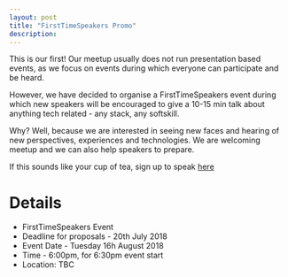 ```yaml
---
layout: post
title: "FirstTimeSpeakers Promo"
description:
---
```


This is our first! Our meetup usually does not run presentation based events, as we focus on events during which everyone can participate and be heard.

However, we have decided to organise a FirstTimeSpeakers event during which new speakers will be encouraged to give a 10-15 min talk about anything tech related - any stack, any softskill.  

Why? Well, because we are interested in seeing new faces and hearing of new perspectives, experiences and technologies.
We are welcoming meetup and we can also help speakers to prepare.

If this sounds like your cup of tea, sign up to speak  [here](https://codecraft2.typeform.com/to/pq1KnK)


# Details
* FirstTimeSpeakers Event
* Deadline for proposals  - 20th July 2018
* Event Date - Tuesday 16h August 2018
* Time - 6:00pm, for 6:30pm event start
* Location: TBC
